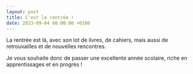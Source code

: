 ```yaml
---
layout: post
title: C'est la rentrée !
date: 2023-09-04 08:00:00 +0100
---
```


La rentrée est là, avec son lot de livres, de cahiers, mais aussi de retrouvailles et de nouvelles rencontres.

Je vous souhaite donc de passer une excellente année scolaire, riche en apprentissages et en progrès !